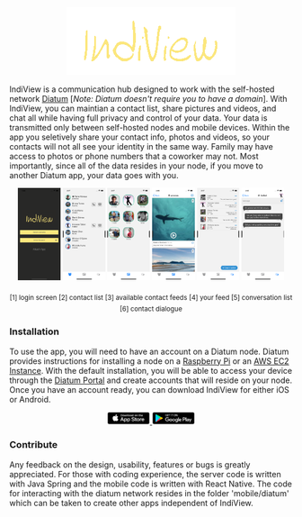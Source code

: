 <p align="center">
  <img src="/docs/photos/logo.png" />
</p>

IndiView is a communication hub designed to work with the self-hosted network [Diatum](https://diatum.org) [*Note: Diatum doesn't require you to have a domain*]. With IndiView, you can maintian a contact list, share pictures and videos, and chat all while having full privacy and control of your data. Your data is transmitted only between self-hosted nodes and  mobile devices. Within the app you seletively share your contact info, photos and videos, so your contacts will not all see your identity in the same way. Family may have access to photos or phone numbers that a coworker may not. Most importantly, since all of the data resides in your node, if you move to another Diatum app, your data goes with you.

<p align="center">
  <img src="/docs/photos/login.png" width="15%"/>
  <img src="/docs/photos/contacts.png" width="15%"/>
  <img src="/docs/photos/feed.png" width="15%"/>
  <img src="/docs/photos/myfeed.png" width="15%"/>
  <img src="/docs/photos/conversations.png" width="15%"/>
  <img src="/docs/photos/topics.png" width="15%"/>
</p>

<p align="center"><sub>[1] login screen [2] contact list [3] available contact feeds [4] your feed [5] conversation list [6] contact dialogue</sub></p>

  
### Installation
To use the app, you will need to have an account on a Diatum node. Diatum provides instructions for installing a node on a [Raspberry Pi](https://diatum.org/technology/node-installation/coredb-setup-on-raspberry-pi-4/) or an [AWS EC2 Instance](https://diatum.org/technology/node-installation/coredb-setup-on-aws/). With the default installation, you will be able to access your device through the [Diatum Portal](https://portal.diatum.net) and create accounts that will reside on your node. Once you have an account ready, you can download IndiView for either iOS or Android.

<p align="center">
  <a href="https://apps.apple.com/us/app/indiview/id1569089072">
    <img src="/docs/photos/astore.png" width="15%">
  </a>
  <a href="https://play.google.com/store/apps/details?id=com.indiview">
    <img src="/docs/photos/gplay.png" width="15%">
  </a>
</p>

### Contribute
Any feedback on the design, usability, features or bugs is greatly appreciated. For those with coding experience, the server code is written with Java Spring and the mobile code is written with React Native. The code for interacting with the diatum network resides in the folder 'mobile/diatum' which can be taken to create other apps independent of IndiView. 
